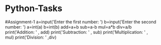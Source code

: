 # Python-Tasks
#Assignment-1
a=input('Enter the first number: ')
b=input('Enter the second number: ')
a=int(a)
b=int(b)
add=a+b
sub=a-b
mul=a*b
div=a/b
print('Addition: ' , add)
print('Subtraction: ' , sub)
print('Multiplication: ' , mul)
print('Division: ' ,div)
